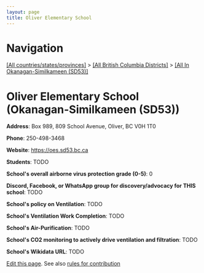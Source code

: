 ```yaml
---
layout: page
title: Oliver Elementary School
---
```

# Navigation

[[All countries/states/provinces]](../../..) > [[All British Columbia Districts]](../..) > [[All In Okanagan-Similkameen (SD53)]](..)

# Oliver Elementary School (Okanagan-Similkameen (SD53))

**Address**: Box 989, 809 School Avenue, Oliver, BC V0H 1T0

**Phone**: 250-498-3468

**Website**: <https://oes.sd53.bc.ca>

**Students**: TODO

**School's overall airborne virus protection grade (0-5)**: 0

**Discord, Facebook, or WhatsApp group for discovery/advocacy for THIS school**: TODO

**School's policy on Ventilation**: TODO

**School's Ventilation Work Completion**: TODO

**School's Air-Purification**: TODO

**School's CO2 monitoring to actively drive ventilation and filtration**: TODO

**School's Wikidata URL**: TODO


[Edit this page](https://github.com/ventilate-schools/BC/edit/main/./Okanagan-Similkameen_(SD53)/Oliver_Elementary_School.md). See also [rules for contribution](../../../contribution-rules/)